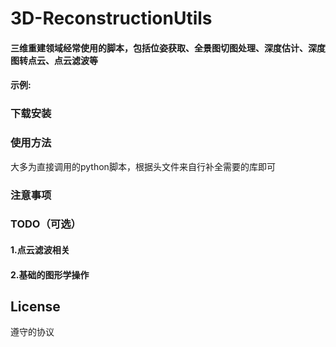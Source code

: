 # 3D-ReconstructionUtils
#### 三维重建领域经常使用的脚本，包括位姿获取、全景图切图处理、深度估计、深度图转点云、点云滤波等

#### 示例:  



### 下载安装



### 使用方法
大多为直接调用的python脚本，根据头文件来自行补全需要的库即可

### 注意事项


### TODO（可选）
#### 1.点云滤波相关
#### 2.基础的图形学操作

## License
遵守的协议
